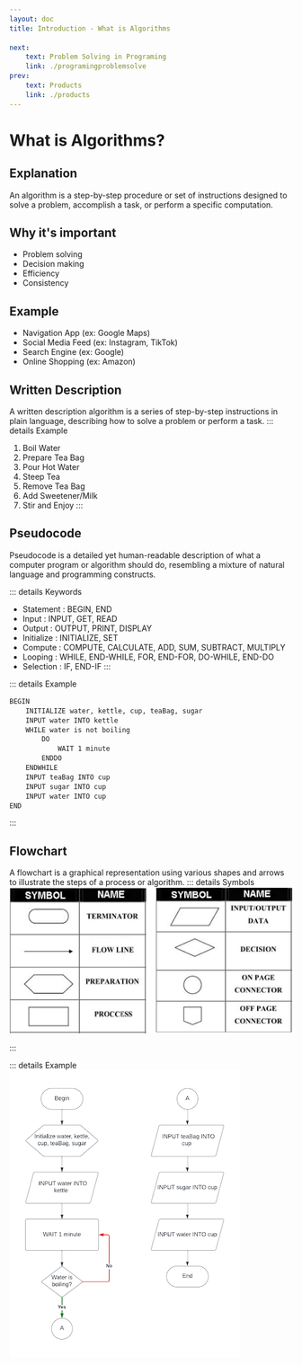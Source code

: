 ```yaml
---
layout: doc
title: Introduction - What is Algorithms

next:
    text: Problem Solving in Programing
    link: ./programingproblemsolve
prev:
    text: Products
    link: ./products
---
```


# What is Algorithms?
## Explanation
An algorithm is a step-by-step procedure or set of instructions designed to solve a problem, accomplish a task, or perform a specific computation.
## Why it's important
- Problem solving
- Decision making
- Efficiency
- Consistency
## Example
- Navigation App (ex: Google Maps)
- Social Media Feed (ex: Instagram, TikTok)
- Search Engine (ex: Google)
- Online Shopping (ex: Amazon)
## Written Description
A written description algorithm is a series of step-by-step instructions in plain language, describing how to solve a problem or perform a task.
::: details Example
1. Boil Water
2. Prepare Tea Bag
3. Pour Hot Water
4. Steep Tea
5. Remove Tea Bag
6. Add Sweetener/Milk
7. Stir and Enjoy
:::
## Pseudocode
Pseudocode is a detailed yet human-readable description of what a computer program or algorithm should do, resembling a mixture of natural language and programming constructs.

::: details Keywords
- Statement : BEGIN, END
- Input : INPUT, GET, READ
- Output : OUTPUT, PRINT, DISPLAY
- Initialize : INITIALIZE, SET
- Compute : COMPUTE, CALCULATE, ADD, SUM, SUBTRACT, MULTIPLY
- Looping : WHILE, END-WHILE, FOR, END-FOR, DO-WHILE, END-DO
- Selection : IF, END-IF
:::

::: details Example
```txt
BEGIN
    INITIALIZE water, kettle, cup, teaBag, sugar
    INPUT water INTO kettle
    WHILE water is not boiling
      	DO
          	WAIT 1 minute
      	ENDDO
    ENDWHILE
    INPUT teaBag INTO cup
    INPUT sugar INTO cup
    INPUT water INTO cup
END

```
:::

## Flowchart
A flowchart is a graphical representation using various shapes and arrows to illustrate the steps of a process or algorithm.
::: details Symbols
![flowcharts symobls](../../assets/flowchart-symbols.png)
<!-- | Symbol | Name |
|--------|------|
| ![flowchart symbol](../../assets/flowchart-start.png) | __TERMINATOR__ |
| ![flowchart symbol](../../assets/flowchart-lines.png) | __FLOW LINE__ |
| ![flowchart symbol](../../assets/flowchart-preparation.png) | __PREPARATION__ |
| ![flowchart symbol](../../assets/flowchart-proccess.png) | __PROCCESS__ |
| ![flowchart symbol](../../assets/flowchart-inputoutput.png) | __INPUT/OUTPUT DATA__ |
| ![flowchart symbol](../../assets/flowchart-decision.png) | __DECISION__ |
| ![flowchart symbol](../../assets/flowchart-onpage-connector.png) | __ON PAGE CONNECTOR__ |
| ![flowchart symbol](../../assets/flowchart-offpage-connector.png) | __OFF PAGE CONNECTOR__ | -->
:::

::: details Example
![flowcharts symobls](../../assets/flowchart-example.png)